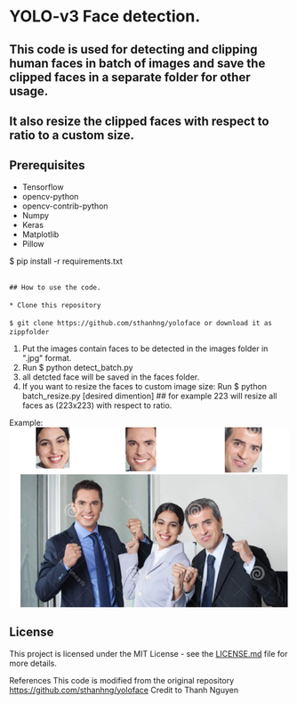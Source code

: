 # YOLO-v3 Face detection. 

## This code is used for detecting and clipping human faces in batch of images and save the clipped faces in a separate folder for other usage.
## It also resize the clipped faces with respect to ratio to a custom size.


## Prerequisites

* Tensorflow
* opencv-python
* opencv-contrib-python
* Numpy
* Keras
* Matplotlib
* Pillow

$ pip install -r requirements.txt
```

## How to use the code.

* Clone this repository

$ git clone https://github.com/sthanhng/yoloface or download it as  zippfolder
```
1. Put the images contain faces to be detected in the images folder  in ".jpg" format.
2. Run   $ python detect_batch.py
3. all detcted face will be saved in the faces folder.
4. If you want to resize the faces to custom image size:
   Run $   python  batch_resize.py  [desired dimention]  ## for example 223 will resize all faces as (223x223) with respect to ratio.

Example:
![GitHub Logo](/test2.jpg)

## License

This project is licensed under the MIT License - see the [LICENSE.md](LICENSE.md) file for more details.


References
This code is modified from the original repository https://github.com/sthanhng/yoloface
Credit to Thanh Nguyen
